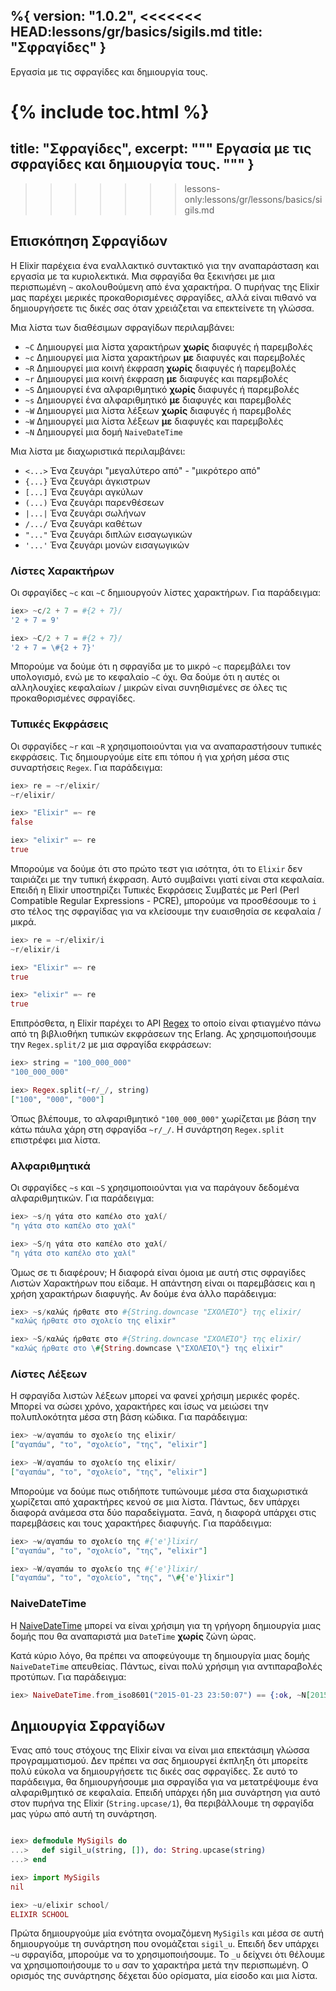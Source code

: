 %{
  version: "1.0.2",
<<<<<<< HEAD:lessons/gr/basics/sigils.md
  title: "Σφραγίδες"
}
---

Εργασία με τις σφραγίδες και δημιουργία τους.

{% include toc.html %}
=======
  title: "Σφραγίδες",
  excerpt: """
  Εργασία με τις σφραγίδες και δημιουργία τους.
  """
}
---
>>>>>>> lessons-only:lessons/gr/lessons/basics/sigils.md

## Επισκόπηση Σφραγίδων

Η Elixir παρέχεια ένα εναλλακτικό συντακτικό για την αναπαράσταση και εργασία με τα κυριολεκτικά.
Μια σφραγίδα θα ξεκινήσει με μια περισπωμένη `~` ακολουθούμενη από ένα χαρακτήρα.
Ο πυρήνας της Elixir μας παρέχει μερικές προκαθορισμένες σφραγίδες, αλλά είναι πιθανό να δημιουργήσετε τις δικές σας όταν χρειάζεται να επεκτείνετε τη γλώσσα.

Μια λίστα των διαθέσιμων σφραγίδων περιλαμβάνει:

  - `~C` Δημιουργεί μια λίστα χαρακτήρων **χωρίς** διαφυγές ή παρεμβολές
  - `~c` Δημιουργεί μια λίστα χαρακτήρων **με** διαφυγές και παρεμβολές
  - `~R` Δημιουργεί μια κοινή έκφραση **χωρίς** διαφυγές ή παρεμβολές
  - `~r` Δημιουργεί μια κοινή έκφραση **με** διαφυγές και παρεμβολές
  - `~S` Δημιουργεί ένα αλφαριθμητικό **χωρίς** διαφυγές ή παρεμβολές
  - `~s` Δημιουργεί ένα αλφαριθμητικό **με** διαφυγές και παρεμβολές
  - `~W` Δημιουργεί μια λίστα λέξεων **χωρίς** διαφυγές ή παρεμβολές
  - `~W` Δημιουργεί μια λίστα λέξεων **με** διαφυγές και παρεμβολές
  - `~Ν` Δημιουργεί μια δομή `NaiveDateTime`

Μια λίστα με διαχωριστικά περιλαμβάνει:

  - `<...>` Ένα ζευγάρι "μεγαλύτερο από" - "μικρότερο από"
  - `{...}` Ένα ζευγάρι άγκιστρων
  - `[...]` Ένα ζευγάρι αγκύλων
  - `(...)` Ένα ζευγάρι παρενθέσεων
  - `|...|` Ένα ζευγάρι σωλήνων
  - `/.../` Ένα ζευγάρι καθέτων
  - `"..."` Ένα ζευγάρι διπλών εισαγωγικών
  - `'...'` Ένα ζευγάρι μονών εισαγωγικών

### Λίστες Χαρακτήρων

Οι σφραγίδες `~c` και `~C` δημιουργούν λίστες χαρακτήρων.
Για παράδειγμα:

```elixir
iex> ~c/2 + 7 = #{2 + 7}/
'2 + 7 = 9'

iex> ~C/2 + 7 = #{2 + 7}/
'2 + 7 = \#{2 + 7}'
```

Μπορούμε να δούμε ότι η σφραγίδα με το μικρό `~c` παρεμβάλει τον υπολογισμό, ενώ με το κεφαλαίο `~C` όχι.
Θα δούμε ότι η αυτές οι αλληλουχίες κεφαλαίων / μικρών είναι συνηθισμένες σε όλες τις προκαθορισμένες σφραγίδες.

### Τυπικές Εκφράσεις

Οι σφραγίδες `~r` και `~R` χρησιμοποιούνται για να αναπαραστήσουν τυπικές εκφράσεις.
Τις δημιουργούμε είτε επι τόπου ή για χρήση μέσα στις συναρτήσεις `Regex`.
Για παράδειγμα:

```elixir
iex> re = ~r/elixir/
~r/elixir/

iex> "Elixir" =~ re
false

iex> "elixir" =~ re
true
```

Μπορούμε να δούμε ότι στο πρώτο τεστ για ισότητα, ότι το `Elixir` δεν ταιριάζει με την τυπική έκφραση.
Αυτό συμβαίνει γιατί είναι στα κεφαλαία.
Επειδή η Elixir υποστηρίζει Τυπικές Εκφράσεις Συμβατές με Perl (Perl Compatible Regular Expressions - PCRE), μπορούμε να προσθέσουμε το `i` στο τέλος της σφραγίδας για να κλείσουμε την ευαισθησία σε κεφαλαία / μικρά.

```elixir
iex> re = ~r/elixir/i
~r/elixir/i

iex> "Elixir" =~ re
true

iex> "elixir" =~ re
true
```

Επιπρόσθετα, η Elixir παρέχει το API [Regex](https://hexdocs.pm/elixir/Regex.html) το οποίο είναι φτιαγμένο πάνω από τη βιβλιοθήκη τυπικών εκφράσεων της Erlang.
Ας χρησιμοποιήσουμε την `Regex.split/2` με μια σφραγίδα εκφράσεων:

```elixir
iex> string = "100_000_000"
"100_000_000"

iex> Regex.split(~r/_/, string)
["100", "000", "000"]
```

Όπως βλέπουμε, το αλφαριθμητικό `"100_000_000"` χωρίζεται με βάση την κάτω πάυλα χάρη στη σφραγίδα `~r/_/`.
Η συνάρτηση `Regex.split` επιστρέφει μια λίστα.

### Αλφαριθμητικά

Οι σφραγίδες `~s` και `~S` χρησιμοποιούνται για να παράγουν δεδομένα αλφαριθμητικών.
Για παράδειγμα:

```elixir
iex> ~s/η γάτα στο καπέλο στο χαλί/
"η γάτα στο καπέλο στο χαλί"

iex> ~S/η γάτα στο καπέλο στο χαλί/
"η γάτα στο καπέλο στο χαλί"
```

Όμως σε τι διαφέρουν;  Η διαφορά είναι όμοια με αυτή στις σφραγίδες Λιστών Χαρακτήρων που είδαμε.
Η απάντηση είναι οι παρεμβάσεις και η χρήση χαρακτήρων διαφυγής.
Αν δούμε ένα άλλο παράδειγμα:

```elixir
iex> ~s/καλώς ήρθατε στο #{String.downcase "ΣΧΟΛΕΊΟ"} της elixir/
"καλώς ήρθατε στο σχολείο της elixir"

iex> ~S/καλώς ήρθατε στο #{String.downcase "ΣΧΟΛΕΊΟ"} της elixir/
"καλώς ήρθατε στο \#{String.downcase \"ΣΧΟΛΕΊΟ\"} της elixir"
```

### Λίστες Λέξεων

Η σφραγίδα λιστών λέξεων μπορεί να φανεί χρήσιμη μερικές φορές.
Μπορεί να σώσει χρόνο, χαρακτήρες και ίσως να μειώσει την πολυπλοκότητα μέσα στη βάση κώδικα.
Για παράδειγμα:

```elixir
iex> ~w/αγαπάω το σχολείο της elixir/
["αγαπάω", "το", "σχολείο", "της", "elixir"]

iex> ~W/αγαπάω το σχολείο της elixir/
["αγαπάω", "το", "σχολείο", "της", "elixir"]
```

Μπορούμε να δούμε πως οτιδήποτε τυπώνουμε μέσα στα διαχωριστικά χωρίζεται από χαρακτήρες κενού σε μια λίστα.
Πάντως, δεν υπάρχει διαφορά ανάμεσα στα δύο παραδείγματα.
Ξανά, η διαφορά υπάρχει στις παρεμβάσεις και τους χαρακτήρες διαφυγής.
Για παράδειγμα:

```elixir
iex> ~w/αγαπάω το σχολείο της #{'e'}lixir/
["αγαπάω", "το", "σχολείο", "της", "elixir"]

iex> ~W/αγαπάω το σχολείο της #{'e'}lixir/
["αγαπάω", "το", "σχολείο", "της", "\#{'e'}lixir"]
```

### NaiveDateTime

Η [NaiveDateTime](https://hexdocs.pm/elixir/NaiveDateTime.html) μπορεί να είναι χρήσιμη για τη γρήγορη δημιουργία μιας δομής που θα αναπαριστά μια `DateTime` **χωρίς** ζώνη ώρας.

Κατά κύριο λόγο, θα πρέπει να αποφεύγουμε τη δημιουργία μιας δομής `NaiveDateTime` απευθείας.
Πάντως, είναι πολύ χρήσιμη για αντιπαραβολές προτύπων.
Για παράδειγμα:

```elixir
iex> NaiveDateTime.from_iso8601("2015-01-23 23:50:07") == {:ok, ~N[2015-01-23 23:50:07]}
```

## Δημιουργία Σφραγίδων

Ένας από τους στόχους της Elixir είναι να είναι μια επεκτάσιμη γλώσσα προγραμματισμού.
Δεν πρέπει να σας δημιουργεί έκπληξη ότι μπορείτε πολύ εύκολα να δημιουργήσετε τις δικές σας σφραγίδες.
Σε αυτό το παράδειγμα, θα δημιουργήσουμε μια σφραγίδα για να μετατρέψουμε ένα αλφαριθμητικό σε κεφαλαία.
Επειδή υπάρχει ήδη μια συνάρτηση για αυτό στον πυρήνα της Elixir (`String.upcase/1`), θα περιβάλλουμε τη σφραγίδα μας γύρω από αυτή τη συνάρτηση.

```elixir

iex> defmodule MySigils do
...>   def sigil_u(string, []), do: String.upcase(string)
...> end

iex> import MySigils
nil

iex> ~u/elixir school/
ELIXIR SCHOOL
```

Πρώτα δημιουργούμε μία ενότητα ονομαζόμενη `MySigils` και μέσα σε αυτή δημιουργούμε τη συνάρτηση που ονομάζεται `sigil_u`.
Επειδή δεν υπάρχει `~u` σφραγίδα, μπορούμε να το χρησιμοποιήσουμε.
Το `_u` δείχνει ότι θέλουμε να χρησιμοποιήσουμε το `u` σαν το χαρακτήρα μετά την περισπωμένη.
Ο ορισμός της συνάρτησης δέχεται δύο ορίσματα, μία είσοδο και μια λίστα.
